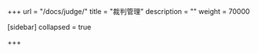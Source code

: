 +++
url = "/docs/judge/"
title = "裁判管理"
description = ""
weight = 70000

[sidebar]
collapsed = true

+++

